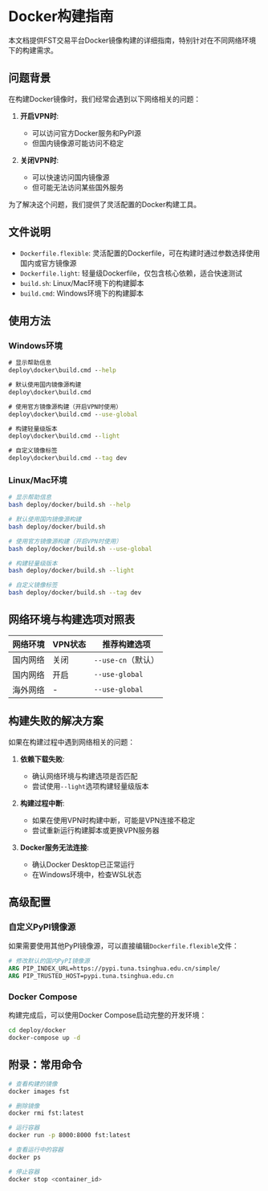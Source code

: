 # Docker构建指南

本文档提供FST交易平台Docker镜像构建的详细指南，特别针对在不同网络环境下的构建需求。

## 问题背景

在构建Docker镜像时，我们经常会遇到以下网络相关的问题：

1. **开启VPN时**: 
   - 可以访问官方Docker服务和PyPI源
   - 但国内镜像源可能访问不稳定

2. **关闭VPN时**:
   - 可以快速访问国内镜像源
   - 但可能无法访问某些国外服务

为了解决这个问题，我们提供了灵活配置的Docker构建工具。

## 文件说明

- `Dockerfile.flexible`: 灵活配置的Dockerfile，可在构建时通过参数选择使用国内或官方镜像源
- `Dockerfile.light`: 轻量级Dockerfile，仅包含核心依赖，适合快速测试
- `build.sh`: Linux/Mac环境下的构建脚本
- `build.cmd`: Windows环境下的构建脚本

## 使用方法

### Windows环境

```cmd
# 显示帮助信息
deploy\docker\build.cmd --help

# 默认使用国内镜像源构建
deploy\docker\build.cmd

# 使用官方镜像源构建（开启VPN时使用）
deploy\docker\build.cmd --use-global

# 构建轻量级版本
deploy\docker\build.cmd --light

# 自定义镜像标签
deploy\docker\build.cmd --tag dev
```

### Linux/Mac环境

```bash
# 显示帮助信息
bash deploy/docker/build.sh --help

# 默认使用国内镜像源构建
bash deploy/docker/build.sh

# 使用官方镜像源构建（开启VPN时使用）
bash deploy/docker/build.sh --use-global

# 构建轻量级版本
bash deploy/docker/build.sh --light

# 自定义镜像标签
bash deploy/docker/build.sh --tag dev
```

## 网络环境与构建选项对照表

| 网络环境 | VPN状态 | 推荐构建选项 |
|---------|---------|------------|
| 国内网络 | 关闭 | `--use-cn`（默认） |
| 国内网络 | 开启 | `--use-global` |
| 海外网络 | - | `--use-global` |

## 构建失败的解决方案

如果在构建过程中遇到网络相关的问题：

1. **依赖下载失败**:
   - 确认网络环境与构建选项是否匹配
   - 尝试使用`--light`选项构建轻量级版本

2. **构建过程中断**:
   - 如果在使用VPN时构建中断，可能是VPN连接不稳定
   - 尝试重新运行构建脚本或更换VPN服务器

3. **Docker服务无法连接**:
   - 确认Docker Desktop已正常运行
   - 在Windows环境中，检查WSL状态

## 高级配置

### 自定义PyPI镜像源

如果需要使用其他PyPI镜像源，可以直接编辑`Dockerfile.flexible`文件：

```dockerfile
# 修改默认的国内PyPI镜像源
ARG PIP_INDEX_URL=https://pypi.tuna.tsinghua.edu.cn/simple/
ARG PIP_TRUSTED_HOST=pypi.tuna.tsinghua.edu.cn
```

### Docker Compose

构建完成后，可以使用Docker Compose启动完整的开发环境：

```bash
cd deploy/docker
docker-compose up -d
```

## 附录：常用命令

```bash
# 查看构建的镜像
docker images fst

# 删除镜像
docker rmi fst:latest

# 运行容器
docker run -p 8000:8000 fst:latest

# 查看运行中的容器
docker ps

# 停止容器
docker stop <container_id>
```